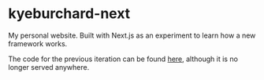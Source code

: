 # kyeburchard-next

My personal website. Built with Next.js as an experiment to learn how a new framework works.

The code for the previous iteration can be found [here](https://github.com/kyeb/kyeburchard), although it is no longer served anywhere.
